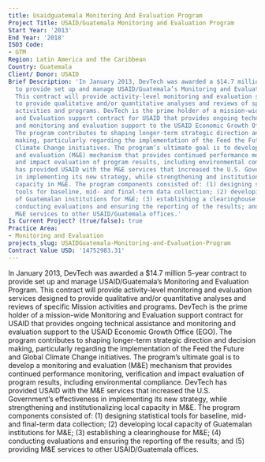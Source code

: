 ```yaml
---
title: Usaidguatemala Monitoring And Evaluation Program
Project Title: USAID/Guatemala Monitoring and Evaluation Program
Start Year: '2013'
End Year: '2018'
ISO3 Code:
- GTM
Region: Latin America and the Caribbean
Country: Guatemala
Client/ Donor: USAID
Brief Description: 'In January 2013, DevTech was awarded a $14.7 million 5-year contract
  to provide set up and manage USAID/Guatemala’s Monitoring and Evaluation Program.
  This contract will provide activity-level monitoring and evaluation services designed
  to provide qualitative and/or quantitative analyses and reviews of specific Mission
  activities and programs. DevTech is the prime holder of a mission-wide Monitoring
  and Evaluation support contract for USAID that provides ongoing technical assistance
  and monitoring and evaluation support to the USAID Economic Growth Office (EGO).
  The program contributes to shaping longer-term strategic direction and decision
  making, particularly regarding the implementation of the Feed the Future and Global
  Climate Change initiatives. The program’s ultimate goal is to develop a monitoring
  and evaluation (M&E) mechanism that provides continued performance monitoring, verification
  and impact evaluation of program results, including environmental compliance. DevTech
  has provided USAID with the M&E services that increased the U.S. Government’s effectiveness
  in implementing its new strategy, while strengthening and institutionalizing local
  capacity in M&E. The program components consisted of: (1) designing statistical
  tools for baseline, mid- and final-term data collection; (2) developing local capacity
  of Guatemalan institutions for M&E; (3) establishing a clearinghouse for M&E; (4)
  conducting evaluations and ensuring the reporting of the results; and (5) providing
  M&E services to other USAID/Guatemala offices.'
Is Current Project? (true/false): true
Practice Area:
- Monitoring and Evaluation
projects_slug: USAIDGuatemala-Monitoring-and-Evaluation-Program
Contract Value USD: '14752983.31'
---
```


In January 2013, DevTech was awarded a $14.7 million 5-year contract to provide set up and manage USAID/Guatemala’s Monitoring and Evaluation Program. This contract will provide activity-level monitoring and evaluation services designed to provide qualitative and/or quantitative analyses and reviews of specific Mission activities and programs. DevTech is the prime holder of a mission-wide Monitoring and Evaluation support contract for USAID that provides ongoing technical assistance and monitoring and evaluation support to the USAID Economic Growth Office (EGO). The program contributes to shaping longer-term strategic direction and decision making, particularly regarding the implementation of the Feed the Future and Global Climate Change initiatives. The program’s ultimate goal is to develop a monitoring and evaluation (M&E) mechanism that provides continued performance monitoring, verification and impact evaluation of program results, including environmental compliance. DevTech has provided USAID with the M&E services that increased the U.S. Government’s effectiveness in implementing its new strategy, while strengthening and institutionalizing local capacity in M&E. The program components consisted of: (1) designing statistical tools for baseline, mid- and final-term data collection; (2) developing local capacity of Guatemalan institutions for M&E; (3) establishing a clearinghouse for M&E; (4) conducting evaluations and ensuring the reporting of the results; and (5) providing M&E services to other USAID/Guatemala offices.